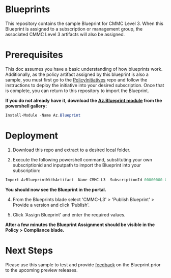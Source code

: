 # Blueprints
This repository contains the sample Blueprint for CMMC Level 3.  When this Blueprint is assigned to a subscription or management group, the associated CMMC Level 3 artifacts will also be assigned. 

# Prerequisites
This doc assumes you have a basic understanding of how blueprints work. Additionally, as the policy artifact assigned by this blueprint is also a sample, you must first go to the [PolicyInitiatives](https://github.com/adamdimopoulos/PolicyInitiatives) repo and follow the instructions to deploy the initiative into your desired subscription.  Once that is complete, you can return to this repository to import the Blueprint.

 **If you do not already have it, download the [Az.Blueprint module](https://powershellgallery.com/packages/Az.Blueprint/) from the powershell gallery:**
  ```powershell 
  Install-Module -Name Az.Blueprint
  ```

# Deployment
1. Download this repo and extract to a desired local folder.

3. Execute the following powershell command, substituting your own subscriptionid and inputpath to import the Blueprint into your subscription: 
  ```powershell
  Import-AzBlueprintWithArtifact -Name CMMC-L3 -SubscriptionId 00000000-0000-0000-0000-000000000000 -InputPath  C:\Blueprints\SampleBlueprint
  ```
**You should now see the Blueprint in the portal.**

4. From the Blueprints blade select 'CMMC-L3' > 'Publish Blueprint' > Provide a version and click 'Publish'.  

5. Click 'Assign Blueprint' and enter the required values.

**After a few minutes the Blueprint Assignment should be visible in the Policy > Compliance blade.**

# Next Steps
Please use this sample to test and provide [feedback](https://aka.ms/feedbackazureblueprintcmmc) on the Blueprint prior to the upcoming preview releases.

